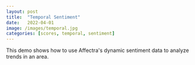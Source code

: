 ```yaml
---
layout: post
title:  "Temporal Sentiment"
date:   2022-04-01
image: /images/temporal.jpg
categories: [scores, temporal, sentiment]
---
```

This demo shows how to use Affectra's dynamic sentiment data to analyze trends in an area.
